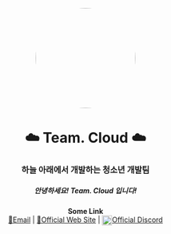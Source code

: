 <p align="center">
    <img src="https://cdn.discordapp.com/attachments/903268440343740456/911059027616759908/Team_-Cloud--1-001.png" align="center" width="200" style="border-radius: 50%;">
</p>

<h1 align="center">☁️ Team. Cloud ☁️</h1>
<h3 align="center"> 하늘 아래에서 개발하는 청소년 개발팀 </h3>
<h5 align="center">안녕하세요! Team. Cloud 입니다!</h5>
<p align="center">
    <b>Some Link</b><br>
    <a href="mailto:admin@teamcloud.pw">📧Email</a> |
    <a href="https://teamcloud.pw" target="_blank">🔗Official Web Site</a> |
    <a href="https://discord.gg/ZqDRUjy4NQ" target="_blank"><img src="https://res.cloudinary.com/practicaldev/image/fetch/s--ypttW29q--/c_limit%2Cf_auto%2Cfl_progressive%2Cq_66%2Cw_880/https://i.imgur.com/j3IISku.gif" width="20" align="center">Official Discord</a>
</p>
